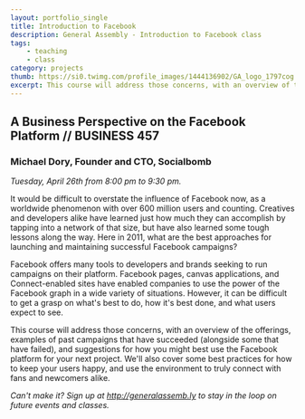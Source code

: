 ```yaml
---
layout: portfolio_single
title: Introduction to Facebook
description: General Assembly - Introduction to Facebook class
tags:
    - teaching
    - class
category: projects
thumb: https://si0.twimg.com/profile_images/1444136902/GA_logo_1797cog.png
excerpt: This course will address those concerns, with an overview of the offerings, examples of past campaigns that have succeeded (alongside some that have failed), and suggestions for how you might best use the Facebook platform for your next project. We'll also cover some best practices for how to keep your users happy, and use the environment to truly connect with fans and newcomers alike. 
---
```



## A Business Perspective on the Facebook Platform // BUSINESS 457

### Michael Dory, Founder and CTO, Socialbomb  
_Tuesday, April 26th from 8:00 pm to 9:30 pm._

It would be difficult to overstate the influence of Facebook now, as a worldwide phenomenon with over 600 million users and counting. Creatives and developers alike have learned just how much they can accomplish by tapping into a network of that size, but have also learned some tough lessons along the way. Here in 2011, what are the best approaches for launching and maintaining successful Facebook campaigns?

Facebook offers many tools to developers and brands seeking to run campaigns on their platform. Facebook pages, canvas applications, and Connect-enabled sites have enabled companies to use the power of the Facebook graph in a wide variety of situations. However, it can be difficult to get a grasp on what's best to do, how it's best done, and what users expect to see.

This course will address those concerns, with an overview of the offerings, examples of past campaigns that have succeeded (alongside some that have failed), and suggestions for how you might best use the Facebook platform for your next project. We'll also cover some best practices for how to keep your users happy, and use the environment to truly connect with fans and newcomers alike.

_Can't make it? Sign up at http://generalassemb.ly to stay in the loop on future events and classes._

<!-- http://businessfacebook.eventbrite.com/ -->